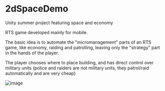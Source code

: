 # 2dSpaceDemo
Unity summer project featuring space and economy

RTS game developed mainly for mobile.

The basic idea is to automate the "micromanagement" parts of an RTS game, like economy, raiding and patrolling, leaving only the "strategy" part in the hands of the player.

The player chooses where to place building, and has direct control over military units (police and raiders are not military units, they patrol/raid automatically and are very cheap)

![image](https://user-images.githubusercontent.com/32302869/68998434-04c2c000-08bb-11ea-85bb-7884f67fb4bc.png)
